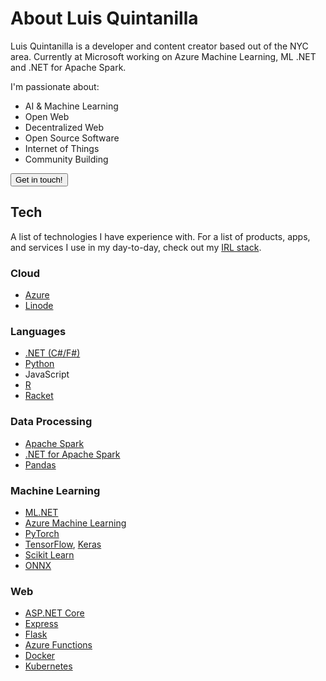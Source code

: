 # About Luis Quintanilla

Luis Quintanilla is a developer and content creator based out of the NYC area. Currently at Microsoft working on Azure Machine Learning, ML .NET and .NET for Apache Spark.

I'm passionate about:

- AI & Machine Learning
- Open Web
- Decentralized Web
- Open Source Software
- Internet of Things
- Community Building

<a href="/contact.html"><button type="button" class="btn btn-dark">Get in touch!</button></a>

## Tech

A list of technologies I have experience with. For a list of products, apps, and services I use in my day-to-day, check out my [IRL stack](/irl-stack.html).

### Cloud

- [Azure](https://azure.microsoft.com/)
- [Linode](https://www.linode.com/)

### Languages

- [.NET (C#/F#)](https://dotnet.microsoft.com/)
- [Python](https://www.python.org/)
- JavaScript
- [R](https://www.r-project.org/)
- [Racket](https://racket-lang.org/)

### Data Processing

- [Apache Spark](https://spark.apache.org/)
- [.NET for Apache Spark](https://dotnet.microsoft.com/apps/data/spark)
- [Pandas](https://pandas.pydata.org/)

### Machine Learning

- [ML.NET](https://dotnet.microsoft.com/apps/machinelearning-ai/ml-dotnet)
- [Azure Machine Learning](https://azure.microsoft.com/services/machine-learning/)
- [PyTorch](https://pytorch.org/)
- [TensorFlow](https://www.tensorflow.org/), [Keras](https://keras.io/)
- [Scikit Learn](https://scikit-learn.org/stable/index.html)
- [ONNX](https://onnx.ai/)

### Web

- [ASP.NET Core](https://dotnet.microsoft.com/apps/aspnet)
- [Express](http://expressjs.com/)
- [Flask](https://flask.palletsprojects.com/en/2.0.x/)
- [Azure Functions](https://azure.microsoft.com/services/functions/)
- [Docker](https://www.docker.com/)
- [Kubernetes](https://kubernetes.io/)
